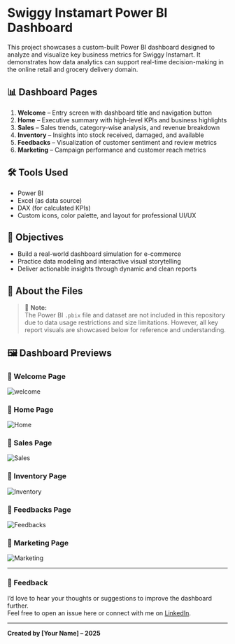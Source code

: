 # Swiggy Instamart Power BI Dashboard

This project showcases a custom-built Power BI dashboard designed to analyze and visualize key business metrics for Swiggy Instamart. It demonstrates how data analytics can support real-time decision-making in the online retail and grocery delivery domain.

## 📊 Dashboard Pages

1. **Welcome** – Entry screen with dashboard title and navigation button  
2. **Home** – Executive summary with high-level KPIs and business highlights  
3. **Sales** – Sales trends, category-wise analysis, and revenue breakdown  
4. **Inventory** – Insights into stock received, damaged, and available  
5. **Feedbacks** – Visualization of customer sentiment and review metrics  
6. **Marketing** – Campaign performance and customer reach metrics

## 🛠️ Tools Used

- Power BI  
- Excel (as data source)  
- DAX (for calculated KPIs)  
- Custom icons, color palette, and layout for professional UI/UX

## 🎯 Objectives

- Build a real-world dashboard simulation for e-commerce  
- Practice data modeling and interactive visual storytelling  
- Deliver actionable insights through dynamic and clean reports

## 📁 About the Files

> 🚫 **Note:**  
> The Power BI `.pbix` file and dataset are not included in this repository due to data usage restrictions and size limitations. However, all key report visuals are showcased below for reference and understanding.

## 🖼️ Dashboard Previews

### 🔹 Welcome Page
![welcome](https://github.com/user-attachments/assets/8f473d4c-7ed6-4d5e-8e18-8f94d3b36b97)

### 🔹 Home Page
![Home](images/home.png)

### 🔹 Sales Page
![Sales](images/sales.png)

### 🔹 Inventory Page
![Inventory](images/inventory.png)

### 🔹 Feedbacks Page
![Feedbacks](images/feedbacks.png)

### 🔹 Marketing Page
![Marketing](images/marketing.png)

---

### 💬 Feedback

I’d love to hear your thoughts or suggestions to improve the dashboard further.  
Feel free to open an issue here or connect with me on [LinkedIn](https://www.linkedin.com/).

---

**Created by [Your Name] – 2025**

